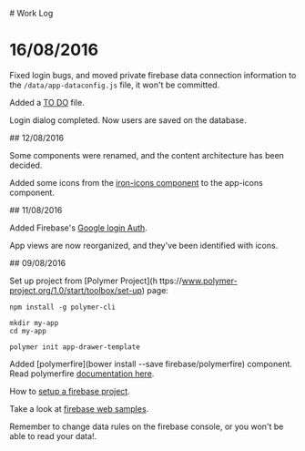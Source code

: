 # Work Log

# 16/08/2016

Fixed login bugs, and moved private firebase data connection information to the `/data/app-dataconfig.js` file, it won't be committed.

Added a [TO DO](TODO.md) file.

Login dialog completed. Now users are saved on the database.

## 12/08/2016

Some components were renamed, and the content architecture has been decided.

Added some icons from the [iron-icons component](https://elements.polymer-project.org/elements/iron-icons?view=demo:demo/index.html&active=iron-icons) to the app-icons component.

## 11/08/2016

Added Firebase's [Google login Auth](https://github.com/firebase/polymerfire/blob/master/demo/firebase-auth.html).

App views are now reorganized, and they've been identified with icons.

## 09/08/2016

Set up project from [Polymer Project](h ttps://www.polymer-project.org/1.0/start/toolbox/set-up) page:

```
npm install -g polymer-cli

mkdir my-app
cd my-app

polymer init app-drawer-template

```

Added [polymerfire](bower install --save firebase/polymerfire) component.
Read polymerfire [documentation here](https://elements.polymer-project.org/elements/polymerfire).

How to [setup a firebase project](https://firebase.google.com/docs/web/setup).

Take a look at [firebase web samples](https://firebase.google.com/docs/samples/#web).

Remember to change data rules on the firebase console, or you won't be able to read your data!.
